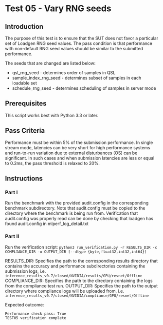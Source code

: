 ﻿
# Test 05 - Vary RNG seeds
## Introduction
The purpose of this test is to ensure that the SUT does not favor a particular set of Loadgen RNG seed values. The pass condition is that performance with non-default RNG seed values should be similar to the submitted performance.

The seeds that are changed are listed below:
 - qsl_rng_seed - determines order of samples in QSL
 - sample_index_rng_seed - determines subset of samples in each loadable set
  - schedule_rng_seed - determines scheduling of samples in server mode

## Prerequisites
This script works best with Python 3.3 or later.

## Pass Criteria
Performance must be within 5% of the submission performance. In single stream mode, latencies can be very short for high performance systems and run-to-run variation due to external disturbances (OS) can be significant. In such cases and when submission latencies are less or equal to 0.2ms, the pass threshold is relaxed to 20%.

## Instructions

### Part I
Run the benchmark with the provided audit.config in the corresponding benchmark subdirectory. Note that audit.config must be copied to the directory where the benchmark is being run from. Verification that audit.config was properly read can be done by checking that loadgen has found audit.config in mlperf_log_detail.txt 

### Part II
Run the verification script:
  `python3 run_verification.py -r RESULTS_DIR -c COMPLIANCE_DIR -o OUTPUT_DIR [--dtype {byte,float32,int32,int64}]`
  
RESULTS_DIR: Specifies the path to the corresponding results directory that contains the accuracy and performance subdirectories containing the submission logs, i.e. `inference_results_v0.7/closed/NVIDIA/results/GPU/resnet/Offline`
COMPLIANCE_DIR: Specifies the path to the directory containing the logs from the compliance test run.
OUTPUT_DIR: Specifies the path to the output directory where compliance logs will be uploaded from, i.e. `inference_results_v0.7/closed/NVIDIA/compliance/GPU/resnet/Offline`

Expected outcome:
              
    Performance check pass: True             
    TEST05 verification complete        

     


